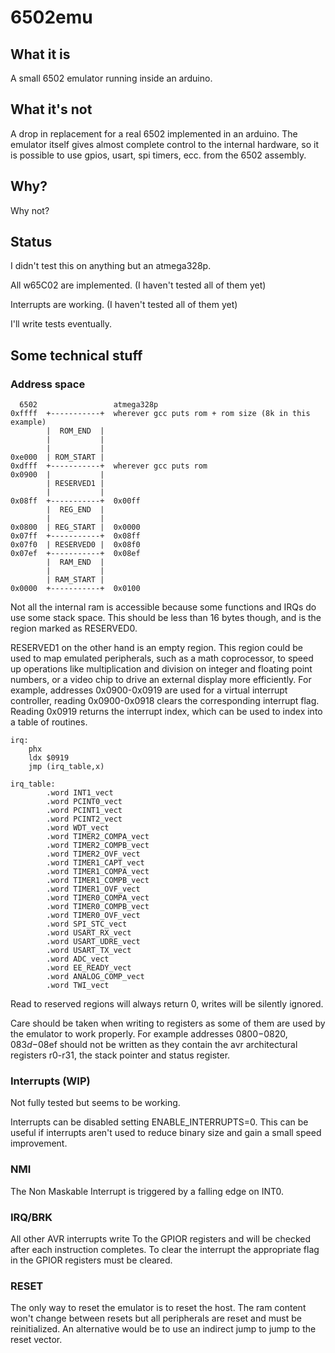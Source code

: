 # 6502emu
## What it is
A small 6502 emulator running inside an arduino.

## What it's not
A drop in replacement for a real 6502 implemented in an arduino.
The emulator itself gives almost complete control to the internal hardware, so it is possible to use gpios, usart, spi timers, ecc. from the 6502 assembly. 

## Why?
Why not?

## Status
I didn't test this on anything but an atmega328p.

All w65C02 are implemented. (I haven't tested all of them yet)

Interrupts are working. (I haven't tested all of them yet)

I'll write tests eventually.

## Some technical stuff
### Address space
```
  6502                 atmega328p
0xffff  +-----------+  wherever gcc puts rom + rom size (8k in this example)
        |  ROM_END  |
        |           |
        |           |
0xe000  | ROM_START |
0xdfff  +-----------+  wherever gcc puts rom
0x0900  |           |
        | RESERVED1 |
        |           |
0x08ff  +-----------+  0x00ff
        |  REG_END  |
        |           |
0x0800  | REG_START |  0x0000
0x07ff  +-----------+  0x08ff
0x07f0  | RESERVED0 |  0x08f0
0x07ef  +-----------+  0x08ef
        |  RAM_END  |
        |           |
        | RAM_START |
0x0000  +-----------+  0x0100
```

Not all the internal ram is accessible because some functions and IRQs do use some stack space.
This should be less than 16 bytes though, and is the region marked as RESERVED0.

RESERVED1 on the other hand is an empty region.
This region could be used to map emulated peripherals, such as a math coprocessor, to
speed up operations like multiplication and division on integer and floating point numbers, or
a video chip to drive an external display more efficiently.
For example, addresses 0x0900-0x0919 are used for a virtual interrupt controller, reading 0x0900-0x0918
clears the corresponding interrupt flag. Reading 0x0919 returns the interrupt index, which can be used
to index into a table of routines.
```
irq:
    phx
    ldx $0919
    jmp (irq_table,x)

irq_table:
        .word INT1_vect
        .word PCINT0_vect
        .word PCINT1_vect
        .word PCINT2_vect
        .word WDT_vect
        .word TIMER2_COMPA_vect
        .word TIMER2_COMPB_vect
        .word TIMER2_OVF_vect
        .word TIMER1_CAPT_vect
        .word TIMER1_COMPA_vect
        .word TIMER1_COMPB_vect
        .word TIMER1_OVF_vect
        .word TIMER0_COMPA_vect
        .word TIMER0_COMPB_vect
        .word TIMER0_OVF_vect
        .word SPI_STC_vect
        .word USART_RX_vect
        .word USART_UDRE_vect
        .word USART_TX_vect
        .word ADC_vect
        .word EE_READY_vect
        .word ANALOG_COMP_vect
        .word TWI_vect
```

Read to reserved regions will always return 0, writes will be silently ignored.

Care should be taken when writing to registers as some of them are used by the emulator to work properly.
For example addresses $0800-$0820, $083d-$08ef should not be written as they contain the avr architectural registers r0-r31,
the stack pointer and status register.


### Interrupts (WIP)
Not fully tested but seems to be working.

Interrupts can be disabled setting ENABLE_INTERRUPTS=0. This can be useful if interrupts aren't used to reduce
binary size and gain a small speed improvement.

### NMI
The Non Maskable Interrupt is triggered by a falling edge on INT0.

### IRQ/BRK
All other AVR interrupts write To the GPIOR registers and will be checked after each instruction completes.
To clear the interrupt the appropriate flag in the GPIOR registers must be cleared.

### RESET
The only way to reset the emulator is to reset the host.
The ram content won't change between resets but all peripherals are reset and must be reinitialized.
An alternative would be to use an indirect jump to jump to the reset vector.
